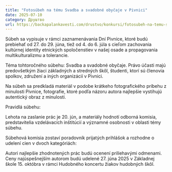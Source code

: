 ```yaml
---
title: "Fotosúbeh na tému Svadba a svadobné obyčaje v Pivnici"
date: 2025-07-10
category: Друштво
url: https://backapalankavesti.com/drustvo/konkursi/fotosubeh-na-temu-svadba-a-svadobne-obycaje-v-pivnici/
---
```


Súbeh sa vypisuje v rámci zaznamenávania Dní Pivnice, ktoré budú prebiehať od 27. do 29. júna, tiež od 4. do 6. júla s cieľom zachovania kultúrnej identity etnických spoločenstiev v našej osade a propagovania multikulturalizmu a tolerancie.

Téma tohtoročného súbehu: Svadba a svadobné obyčaje. Právo účasti majú predovšetkým žiaci základných a stredných škôl, študenti, ktorí sú členovia spolkov, združení a iných organizácií v Pivnici.

Na súbeh sa predkladá materiál v podobe krátkeho fotografického príbehu z minulosti Pivnice, fotografie, ktoré podľa názoru autora najlepšie vystihujú autentický obraz z minulosti.

Pravidlá súbehu:

Lehota na zaslanie prác je 20. jún, a materiály hodnotí odborná komisia, predstavitelia vzdelávacích inštitúcií a významné osobnosti v oblasti témy súbehu.

Súbehová komisia zostaví poradovník prijatých prihlášok a rozhodne o udelení cien v dvoch kategóriách:

Autori najlepšie zhodnotených prác budú ocenení priliehavými odmenami. Ceny najúspešnejším autorom budú udelené 27. júna 2025 v Základnej škole 15. októbra v rámci Hudobného koncertu žiakov hudobných škôl.
